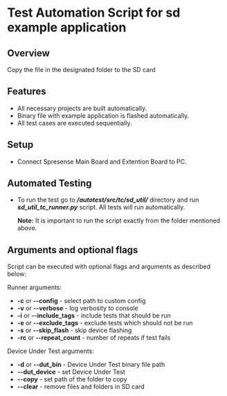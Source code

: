 # Test Automation Script for sd example application

## Overview

Copy the file in the designated folder to the SD card

## Features

- All necessary projects are built automatically.
- Binary file with example application is flashed automatically.
- All test cases are executed sequentially.

## Setup

- Connect Spresense Main Board and Extention Board to PC.

## Automated Testing

- To run the test go to __*/autotest/src/tc/sd_util/*__ directory and run
  __*sd_util_tc_runner.py*__ script. All tests will run automatically.

    __Note:__ It is important to run the script exactly from the folder mentioned above.

## Arguments and optional flags

Script can be executed with optional flags and arguments as described below:

Runner arguments:

- __-c__ or __--config__ - select path to custom config
- __-v__ or __--verbose__ - log verbosity to console
- __-i__ or __--include_tags__ - include tests that should be run
- __-e__ or __--exclude_tags__ - exclude tests which should not be run
- __-s__ or __--skip_flash__ - skip device flashing
- __-rc__ or __--repeat_count__ - number of repeats if test fails

Device Under Test arguments:

- __-d__ or __--dut_bin__ - Device Under Test binary file path
- __--dut_device__ - set Device Under Test
- __--copy__ - set path of the folder to copy
- __--clear__ - remove files and folders in SD card

